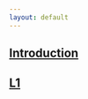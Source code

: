 ```yaml
---
layout: default
---
```




## [Introduction](/introduction.html)

## [L1](https://github.com/Large-scale-data-processing/l1-2018)